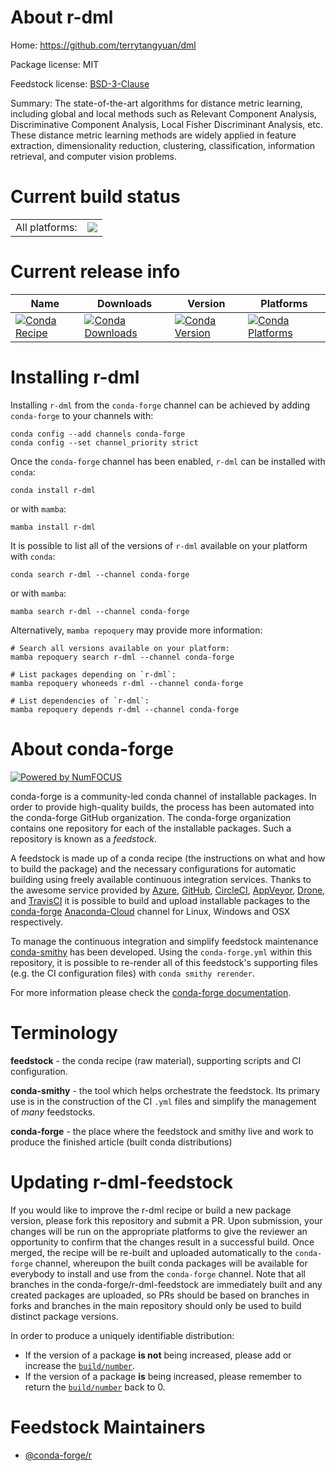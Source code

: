 About r-dml
===========

Home: https://github.com/terrytangyuan/dml

Package license: MIT

Feedstock license: [BSD-3-Clause](https://github.com/conda-forge/r-dml-feedstock/blob/main/LICENSE.txt)

Summary: The state-of-the-art algorithms for distance metric learning, including global and local methods such as Relevant Component Analysis, Discriminative Component Analysis, Local Fisher Discriminant Analysis, etc. These distance metric learning methods are widely applied in feature extraction, dimensionality reduction, clustering, classification, information retrieval, and computer vision problems.

Current build status
====================


<table><tr><td>All platforms:</td>
    <td>
      <a href="https://dev.azure.com/conda-forge/feedstock-builds/_build/latest?definitionId=8336&branchName=main">
        <img src="https://dev.azure.com/conda-forge/feedstock-builds/_apis/build/status/r-dml-feedstock?branchName=main">
      </a>
    </td>
  </tr>
</table>

Current release info
====================

| Name | Downloads | Version | Platforms |
| --- | --- | --- | --- |
| [![Conda Recipe](https://img.shields.io/badge/recipe-r--dml-green.svg)](https://anaconda.org/conda-forge/r-dml) | [![Conda Downloads](https://img.shields.io/conda/dn/conda-forge/r-dml.svg)](https://anaconda.org/conda-forge/r-dml) | [![Conda Version](https://img.shields.io/conda/vn/conda-forge/r-dml.svg)](https://anaconda.org/conda-forge/r-dml) | [![Conda Platforms](https://img.shields.io/conda/pn/conda-forge/r-dml.svg)](https://anaconda.org/conda-forge/r-dml) |

Installing r-dml
================

Installing `r-dml` from the `conda-forge` channel can be achieved by adding `conda-forge` to your channels with:

```
conda config --add channels conda-forge
conda config --set channel_priority strict
```

Once the `conda-forge` channel has been enabled, `r-dml` can be installed with `conda`:

```
conda install r-dml
```

or with `mamba`:

```
mamba install r-dml
```

It is possible to list all of the versions of `r-dml` available on your platform with `conda`:

```
conda search r-dml --channel conda-forge
```

or with `mamba`:

```
mamba search r-dml --channel conda-forge
```

Alternatively, `mamba repoquery` may provide more information:

```
# Search all versions available on your platform:
mamba repoquery search r-dml --channel conda-forge

# List packages depending on `r-dml`:
mamba repoquery whoneeds r-dml --channel conda-forge

# List dependencies of `r-dml`:
mamba repoquery depends r-dml --channel conda-forge
```


About conda-forge
=================

[![Powered by
NumFOCUS](https://img.shields.io/badge/powered%20by-NumFOCUS-orange.svg?style=flat&colorA=E1523D&colorB=007D8A)](https://numfocus.org)

conda-forge is a community-led conda channel of installable packages.
In order to provide high-quality builds, the process has been automated into the
conda-forge GitHub organization. The conda-forge organization contains one repository
for each of the installable packages. Such a repository is known as a *feedstock*.

A feedstock is made up of a conda recipe (the instructions on what and how to build
the package) and the necessary configurations for automatic building using freely
available continuous integration services. Thanks to the awesome service provided by
[Azure](https://azure.microsoft.com/en-us/services/devops/), [GitHub](https://github.com/),
[CircleCI](https://circleci.com/), [AppVeyor](https://www.appveyor.com/),
[Drone](https://cloud.drone.io/welcome), and [TravisCI](https://travis-ci.com/)
it is possible to build and upload installable packages to the
[conda-forge](https://anaconda.org/conda-forge) [Anaconda-Cloud](https://anaconda.org/)
channel for Linux, Windows and OSX respectively.

To manage the continuous integration and simplify feedstock maintenance
[conda-smithy](https://github.com/conda-forge/conda-smithy) has been developed.
Using the ``conda-forge.yml`` within this repository, it is possible to re-render all of
this feedstock's supporting files (e.g. the CI configuration files) with ``conda smithy rerender``.

For more information please check the [conda-forge documentation](https://conda-forge.org/docs/).

Terminology
===========

**feedstock** - the conda recipe (raw material), supporting scripts and CI configuration.

**conda-smithy** - the tool which helps orchestrate the feedstock.
                   Its primary use is in the construction of the CI ``.yml`` files
                   and simplify the management of *many* feedstocks.

**conda-forge** - the place where the feedstock and smithy live and work to
                  produce the finished article (built conda distributions)


Updating r-dml-feedstock
========================

If you would like to improve the r-dml recipe or build a new
package version, please fork this repository and submit a PR. Upon submission,
your changes will be run on the appropriate platforms to give the reviewer an
opportunity to confirm that the changes result in a successful build. Once
merged, the recipe will be re-built and uploaded automatically to the
`conda-forge` channel, whereupon the built conda packages will be available for
everybody to install and use from the `conda-forge` channel.
Note that all branches in the conda-forge/r-dml-feedstock are
immediately built and any created packages are uploaded, so PRs should be based
on branches in forks and branches in the main repository should only be used to
build distinct package versions.

In order to produce a uniquely identifiable distribution:
 * If the version of a package **is not** being increased, please add or increase
   the [``build/number``](https://docs.conda.io/projects/conda-build/en/latest/resources/define-metadata.html#build-number-and-string).
 * If the version of a package **is** being increased, please remember to return
   the [``build/number``](https://docs.conda.io/projects/conda-build/en/latest/resources/define-metadata.html#build-number-and-string)
   back to 0.

Feedstock Maintainers
=====================

* [@conda-forge/r](https://github.com/conda-forge/r/)

